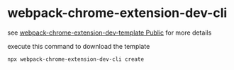 # webpack-chrome-extension-dev-cli
see [webpack-chrome-extension-dev-template
Public](https://github.com/HuPeng333/webpack-chrome-extension-dev-template)
for more details

execute this command to download the template
```shell
npx webpack-chrome-extension-dev-cli create
```
